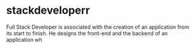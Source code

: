 # stackdeveloperr
 Full Stack Developer is associated with the creation of an application from its start to finish. He designs the front-end and the backend of an application wh
